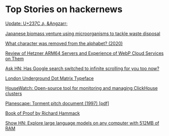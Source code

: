 # Top Stories on hackernews <br />
[Update: U+237C ⍼ &Angzarr;](https://ionathan.ch/2023/06/06/angarr.html)

[Japanese biomass venture using microorganisms to tackle waste disposal](https://mainichi.jp/english/articles/20230428/p2g/00m/0bu/057000c)

[What character was removed from the alphabet? (2020)](https://www.dictionary.com/e/ampersand/)

[Review of Hetzner ARM64 Servers and Experience of WebP Cloud Services on Them](https://blog.webp.se/hetzner-arm64-en/)

[Ask HN: Has Google search switched to infinite scrolling for you too now?]()

[London Underground Dot Matrix Typeface](https://github.com/petykowski/London-Underground-Dot-Matrix-Typeface)

[HouseWatch: Open-source tool for monitoring and managing ClickHouse clusters](https://github.com/PostHog/HouseWatch)

[Planescape: Torment pitch document (1997) [pdf]](https://rpgwatch.com/files/Files/00-0208/Torment_Vision_Statement_1997.pdf)

[Book of Proof by Richard Hammack](https://www.people.vcu.edu/~rhammack/BookOfProof/)

[Show HN: Explore large language models on any computer with 512MB of RAM](https://github.com/jncraton/languagemodels)
